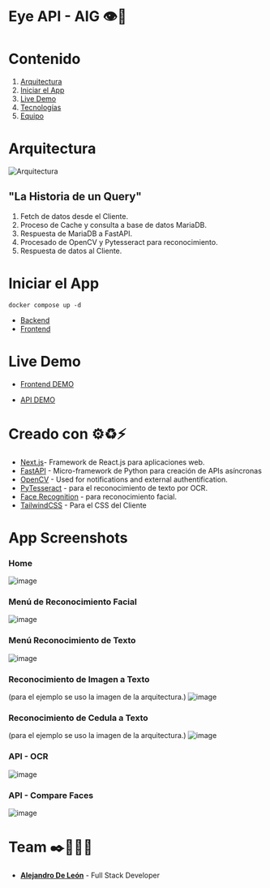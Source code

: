 <a name="EcoBridge"></a>
# Eye API - AIG 👁🚀
# Contenido

1. [Arquitectura](#Arquitectura)
2. [Iniciar el App](#Getting_Started)
3. [Live Demo](#Live_Demo)
4. [Tecnologías](#Technologies)
5. [Equipo](#Team)

<a name="Arquitectura"></a>
# Arquitectura
![Arquitectura](https://user-images.githubusercontent.com/63655402/126729066-a7fc753a-24ee-4461-9d68-62e4c76bd9ba.jpg)


## "La Historia de un Query"

1. Fetch de datos desde el Cliente.
2. Proceso de Cache y consulta a base de datos MariaDB.
3. Respuesta de MariaDB a FastAPI.
4. Procesado de OpenCV y Pytesseract para reconocimiento.
5. Respuesta de datos al Cliente.
<a name="roadmap"></a>

<a name="Getting_Started"></a>
# Iniciar el App

`docker compose up -d`


- [Backend](backend/README.md)
- [Frontend](frontend/README.md)

<a name="Live_Demo"></a>
# Live Demo

- [Frontend DEMO]()

- [API DEMO]()
<a name="Technologies"></a>
# Creado con ⚙♻⚡

* [Next.js](https://flutter.dev/)- Framework de React.js para aplicaciones web.
* [FastAPI](https://nodejs.org/en/) - Micro-framework de Python para creación de APIs asíncronas
* [OpenCV](https://pypi.org/project/opencv-python/) - Used for notifications and external authentification. 
* [PyTesseract](https://pypi.org/project/pytesseract/) - para el reconocimiento de texto por OCR.
* [Face Recognition](https://github.com/ageitgey/face_recognition) - para reconocimiento facial.
* [TailwindCSS](https://tailwindcss.com/docs/) - Para el CSS del Cliente

<!--<a name="App_Screenshots"></a>-->
# App Screenshots

### Home

![image](https://user-images.githubusercontent.com/63655402/126728058-27c562e8-f9e7-430c-9a33-0ff66052178d.png)

### Menú de Reconocimiento Facial
![image](https://user-images.githubusercontent.com/63655402/126728085-a32ba3f2-176c-42c2-80ad-eeb6514d45d6.png)

### Menú Reconocimiento de Texto
![image](https://user-images.githubusercontent.com/63655402/126728169-f6d82f57-01f4-4efc-920e-95ba9903e54b.png)

### Reconocimiento de Imagen a Texto 
(para el ejemplo se uso la imagen de la arquitectura.)
![image](https://user-images.githubusercontent.com/63655402/126743899-1085cbf7-0df9-44d9-9140-642b20a29a7a.png)
 
 ### Reconocimiento de Cedula a Texto 
(para el ejemplo se uso la imagen de la arquitectura.)
![image](https://user-images.githubusercontent.com/63655402/126747023-9b10a10f-13d6-4242-b3a0-bfb121b078d9.png)
 
 ### API - OCR
 ![image](https://user-images.githubusercontent.com/63655402/126737561-c47d72e8-0d4f-4eb0-afce-81107f318870.png)
 
 ### API - Compare Faces
 ![image](https://user-images.githubusercontent.com/63655402/126737660-781de00a-3bb9-47f8-8b86-64ff9bbd219f.png)

 
<a name="Team"></a>
# Team ✒️👨🏽‍💻
* [**Alejandro De León**](https://www.alejoend.codes/) - Full Stack Developer
